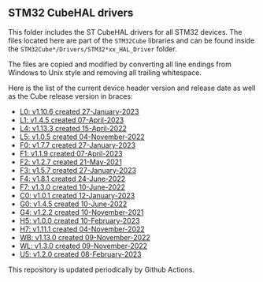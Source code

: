 ## STM32 CubeHAL drivers

This folder includes the ST CubeHAL drivers for all STM32 devices. The files
located here are part of the `STM32Cube` libraries and can be found inside the
`STM32Cube*/Drivers/STM32*xx_HAL_Driver` folder.

The files are copied and modified by converting all line endings from Windows to
Unix style and removing all trailing whitespace.

Here is the list of the current device header version and release date as well
as the Cube release version in braces:

- [L0: v1.10.6 created 27-January-2023](https://github.com/STMicroelectronics/STM32CubeL0)
- [L1: v1.4.5 created 07-April-2023](https://github.com/STMicroelectronics/STM32CubeL1)
- [L4: v1.13.3 created 15-April-2022](https://github.com/STMicroelectronics/STM32CubeL4)
- [L5: v1.0.5 created 04-November-2022](https://github.com/STMicroelectronics/STM32CubeL5)
- [F0: v1.7.7 created 27-January-2023](https://github.com/STMicroelectronics/STM32CubeF0)
- [F1: v1.1.9 created 07-April-2023](https://github.com/STMicroelectronics/STM32CubeF1)
- [F2: v1.2.7 created 21-May-2021](https://github.com/STMicroelectronics/STM32CubeF2)
- [F3: v1.5.7 created 27-January-2023](https://github.com/STMicroelectronics/STM32CubeF3)
- [F4: v1.8.1 created 24-June-2022](https://github.com/STMicroelectronics/STM32CubeF4)
- [F7: v1.3.0 created 10-June-2022](https://github.com/STMicroelectronics/STM32CubeF7)
- [C0: v1.0.1 created 12-January-2023](https://github.com/STMicroelectronics/STM32CubeC0)
- [G0: v1.4.5 created 10-June-2022](https://github.com/STMicroelectronics/STM32CubeG0)
- [G4: v1.2.2 created 10-November-2021](https://github.com/STMicroelectronics/STM32CubeG4)
- [H5: v1.0.0 created 10-February-2023](https://github.com/STMicroelectronics/STM32CubeH5)
- [H7: v1.11.1 created 04-November-2022](https://github.com/STMicroelectronics/STM32CubeH7)
- [WB: v1.13.0 created 09-November-2022](https://github.com/STMicroelectronics/STM32CubeWB)
- [WL: v1.3.0 created 09-November-2022](https://github.com/STMicroelectronics/STM32CubeWL)
- [U5: v1.2.0 created 08-February-2023](https://github.com/STMicroelectronics/STM32CubeU5)

This repository is updated periodically by Github Actions.
